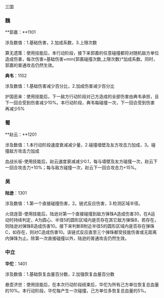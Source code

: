 三国

### 魏

**郭嘉：**1101

涉及数值：1.基础伤害，2.加成系数，3.上限次数

算无遗策：使用技能后，本行动阶段，接下来郭嘉的任意碰撞都将对随机敌方单位造成伤害，每次伤害=基础伤害+min{郭嘉碰撞次数,上限次数}*加成系数。同时，郭嘉的普通攻击仍然生效。

**典韦**：1102

涉及数值：1.基础伤害减少百分比，2.加成伤害减少百分比

护国恶来：使用技能后，下一敌方行动阶段对己方造成的全部伤害由典韦承担，且下一回合受到伤害减少10%。本行动阶段，典韦每碰撞一次，下一回合受到伤害再减少5%



### 蜀

**赵云：**1201

涉及数值：1.本行动阶段速度衰减减少量，2.碰撞墙壁及友方攻击力加成，3。碰撞敌方攻击力加成

血战长坂-使用技能后，赵云速度衰减减少0.1，每与墙壁及友方碰撞一次，赵云下一回合攻击力+10%；每与敌方碰撞一次，赵云下一回合攻击力+15%。



### 吴

**陆逊**：1301

涉及数值：1.第一个直接碰撞伤害，2。链式反应伤害，3.检测区域半径。

火烧连营-使用技能后，陆逊对第一个直接碰撞到敌方弹珠A造成伤害30，在A运动时持续判定，A为圆心、半径5的圆形区域内是否存在其它敌方弹珠B，若存在，则陆逊对弹珠B造成伤害10。接下来判断B附近半径5的圆形区域内是否存在弹珠C，如存在，则对C造成伤害10。该链式反应直至三个弹珠都受技能伤害或无距离内弹珠为止。除第一次直接碰撞以外，陆逊的普通攻击仍然生效。



### 中立

**华佗**：1401

涉及数值：1.基础恢复血量百分数，2.加强恢复血量百分数

悬壶济世：使用技能后，在本次行动阶段结束后，华佗为所有己方单位恢复总血量的10%。本行动阶段，华佗每产生一次碰撞，己方单位多恢复总血量的5%。